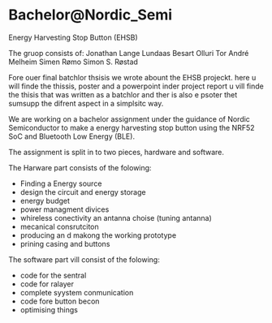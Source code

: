 # Bachelor@Nordic_Semi

Energy Harvesting Stop Button (EHSB)

The gruop consists of:
Jonathan Lange Lundaas
Besart Olluri
Tor André Melheim
Simen Rømo
Simon S. Røstad

Fore ouer final batchlor thsisis we wrote abount the EHSB projeckt. here u will finde the thissis, poster and a powerpoint 
inder project report u vill finde the thisis that was written as a batchlor
and ther is also e psoter thet sumsupp the difrent aspect in a simplsitc way.

We are working on a bachelor assignment under the guidance of Nordic Semiconductor to make a energy harvesting stop button using the NRF52 SoC and Bluetooth Low Energy (BLE).

The assignment is split in to two pieces, hardware and software.

The Harware part consists of the folowing:
 - Finding a Energy source
 - design the circuit and energy storage
 - energy budget
 - power managment divices
 - whireless conectivity an antanna choise (tuning antanna)
 - mecanical consrutciton
 - producing an d makong the working prototype
 - prining casing and buttons
  
  
  The software part vill consist of the folowing:
  - code for the sentral
  - code for ralayer
  - complete syystem conmunication
  - code fore button becon
  - optimising things 
